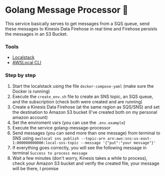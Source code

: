 # Golang Message Processor 🚀

<p>
This service basically serves to get messages from a SQS queue, send these messages to Kinesis Data Firehose in real time and Firehose persists the messages in an S3 Bucket.
</p>

### Tools

* [Localstack](https://github.com/localstack/localstack)
* [AWSLocal CLI](https://github.com/localstack/awscli-local)

### Step by step

1. Start the localstack using the file `docker-compose-yaml` (make sure the Docker is running)
2. Execute the `create_env.sh` file to create an SNS topic, an SQS queue, and the subscription (check both were created and are running)
3. Create a Kinesis Data Firehose (at the same region as SQS/SNS) and set the destination to Amazon S3 bucket (I've created both on my personal amazon account)
4. Set the enviroment vars (you can use the `.env.example`)
5. Execute the service golang-message-processor
6. Send messages (you can send more than one message) from terminal to SNS using `awslocal sns publish --topic-arn arn:aws:sns:us-east-1:000000000000:local-sns-topic --message '{"put":"your message"}'`
7. If everything goes correctly, you will see the following message in terminal `Success to process message`
8. Wait a few minutes (don't worry, Kinesis takes a while to process), check your Amazon S3 bucket and verify the created file, your message will be there, I promise

